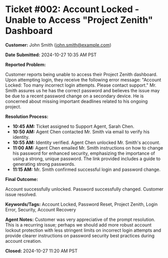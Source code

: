 # Ticket #002:  Account Locked - Unable to Access "Project Zenith" Dashboard

**Customer:** John Smith (john.smith@example.com)

**Date Submitted:** 2024-10-27 10:35 AM PST

**Reported Problem:**

Customer reports being unable to access their Project Zenith dashboard.  Upon attempting login, they receive the following error message:  "Account Locked: Too many incorrect login attempts. Please contact support."  Mr. Smith assures us he has the correct password and believes the issue may be due to a recent password change on a secondary device.  He is concerned about missing important deadlines related to his ongoing project.

**Resolution Process:**

* **10:45 AM:** Ticket assigned to Support Agent, Sarah Chen.
* **10:50 AM:** Agent Chen contacted Mr. Smith via email to verify his identity.
* **10:55 AM:** Identity verified.  Agent Chen unlocked Mr. Smith's account.
* **11:00 AM:**  Agent Chen emailed Mr. Smith instructions on how to change his password for enhanced security, emphasizing the importance of using a strong, unique password.  The link provided includes a guide to generating strong passwords.
* **11:15 AM:** Mr. Smith confirmed successful login and password change.

**Final Outcome:**

Account successfully unlocked. Password successfully changed. Customer issue resolved.

**Keywords/Tags:** Account Locked, Password Reset, Project Zenith, Login Error, Security, Account Recovery

**Agent Notes:**  Customer was very appreciative of the prompt resolution.  This is a recurring issue; perhaps we should add more robust account lockout protection with less stringent limits on incorrect login attempts and provide clearer instructions on password security best practices during account creation.

**Closed:** 2024-10-27 11:20 AM PST
